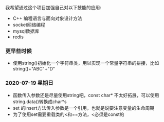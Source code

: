 我希望通过这个项目加强自己对以下技能的应用:
+ C++ 编程语言与面向对象设计方法
+ socket网络编程
+ mysql数据库
+ redis

### 更早些时候
+ 使用string()初始化一个字符串类，用以实现一个常量字符串的拼接，比如 string()+"ABC"+"D"

### 2020-07-19 星期日
+ 函数传入参数还是尽量使用string吧，const char* 不太好拓展，可以使用string.data()转换成char*s
+ set<class A> 的insert方法传入参数是一个引用，也就是说要注意变量的生命周期
+ 为了使用set需要重载类的<和==方法，<必须是const的